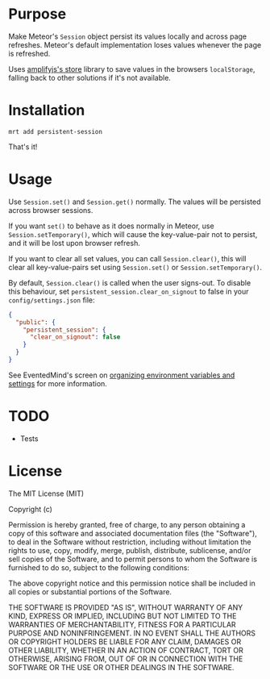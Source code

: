 Purpose
=======
Make Meteor's `Session` object persist its values locally and across page
refreshes. Meteor's default implementation loses values whenever the page is
refreshed.

Uses [amplifyjs's store](http://amplifyjs.com/api/store/) library to save
values in the browsers `localStorage`, falling back to other solutions if it's
not available.

Installation
============
```
mrt add persistent-session
```

That's it!

Usage
=====

Use `Session.set()` and `Session.get()` normally. The values will be persisted
across browser sessions.

If you want `set()` to behave as it does normally in Meteor, use
`Session.setTemporary()`, which will cause the key-value-pair not to persist,
and it will be lost upon browser refresh.

If you want to clear all set values, you can call `Session.clear()`, this will
clear all key-value-pairs set using `Session.set()` or
`Session.setTemporary()`.

By default, `Session.clear()` is called when the user signs-out. To disable this
behaviour, set `persistent_session.clear_on_signout` to false in your
`config/settings.json` file:

```json
{
  "public": {
    "persistent_session": {
      "clear_on_signout": false
    }
  }
}
```

See EventedMind's screen on [organizing environment variables and settings](https://www.eventedmind.com/feed/meteor-organizing-environment-variables-and-settings)
for more information.

TODO
====

* Tests

License
=======

The MIT License (MIT)

Copyright (c) <year> <copyright holders>

Permission is hereby granted, free of charge, to any person obtaining a copy
of this software and associated documentation files (the "Software"), to deal
in the Software without restriction, including without limitation the rights
to use, copy, modify, merge, publish, distribute, sublicense, and/or sell
copies of the Software, and to permit persons to whom the Software is
furnished to do so, subject to the following conditions:

The above copyright notice and this permission notice shall be included in
all copies or substantial portions of the Software.

THE SOFTWARE IS PROVIDED "AS IS", WITHOUT WARRANTY OF ANY KIND, EXPRESS OR
IMPLIED, INCLUDING BUT NOT LIMITED TO THE WARRANTIES OF MERCHANTABILITY,
FITNESS FOR A PARTICULAR PURPOSE AND NONINFRINGEMENT. IN NO EVENT SHALL THE
AUTHORS OR COPYRIGHT HOLDERS BE LIABLE FOR ANY CLAIM, DAMAGES OR OTHER
LIABILITY, WHETHER IN AN ACTION OF CONTRACT, TORT OR OTHERWISE, ARISING FROM,
OUT OF OR IN CONNECTION WITH THE SOFTWARE OR THE USE OR OTHER DEALINGS IN
THE SOFTWARE.
